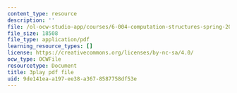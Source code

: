 ```yaml
---
content_type: resource
description: ''
file: /ol-ocw-studio-app/courses/6-004-computation-structures-spring-2017/9de141eaa197ee38a3678587758df53e_5mJd--JCwBI.pdf
file_size: 18508
file_type: application/pdf
learning_resource_types: []
license: https://creativecommons.org/licenses/by-nc-sa/4.0/
ocw_type: OCWFile
resourcetype: Document
title: 3play pdf file
uid: 9de141ea-a197-ee38-a367-8587758df53e
---
```


